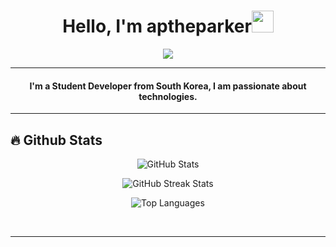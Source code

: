 <h1 align="center">Hello, I'm aptheparker<img src="https://media.giphy.com/media/hvRJCLFzcasrR4ia7z/giphy.gif" width="35"></h1>
<p align="center">
  <a href="https://github.com/aptheparker" style="color: pink;">
    <img src="https://readme-typing-svg.herokuapp.com?lines=Student-Developer;React.js%20|%20Node.js%20|%20Javascript%20|%20Python;Staying-updated-and-staying-an-active-learner&amp;center=true&amp;width=600&amp;height=50">
  </a>
</p>

<hr/>

<h4 align="center">
I'm a Student Developer from South Korea, I am passionate about technologies. <br />
</h4>
<hr/>

## 🔥 Github Stats

<!-- Replace the link with the actual image link from the GitHub Readme Stats API -->
<p align="center">
  <img src="https://github-readme-stats.vercel.app/api?username=aptheparker&show_icons=true&theme=dracula" alt="GitHub Stats">
</p>

<p align="center">
  <img src="https://github-readme-streak-stats.herokuapp.com/?user=aptheparker&theme=dracula" alt="GitHub Streak Stats">
</p>

<p align="center">
  <img src="https://github-readme-stats.vercel.app/api/top-langs/?username=aptheparker&theme=dracula&layout=compact" alt="Top Languages">
</p>

<br>
<hr/>
